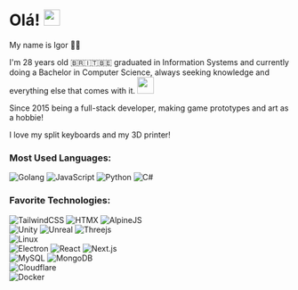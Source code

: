 # Olá! <img src="https://github.com/TheDudeThatCode/TheDudeThatCode/blob/master/Assets/Hi.gif" width="29px">

<g-emoji class="g-emoji" alias="man_technologist" fallback-src="https://github.githubassets.com/images/icons/emoji/unicode/1f468-1f4bb.png">My name is Igor 👨‍💻</g-emoji>

I'm 28 years old 🇧🇷🇮🇹🇧🇪 graduated in Information Systems and currently doing a Bachelor in Computer Science, always seeking knowledge and everything else that comes with it. <img src="https://github.com/TheDudeThatCode/TheDudeThatCode/raw/master/Assets/gandalf_parrot.gif" width="30px">

Since 2015 being a full-stack developer, making game prototypes and art as a hobbie!

I love my split keyboards and my 3D printer!
<br>
### Most Used Languages:
![Golang](https://img.shields.io/badge/-Go-000?&logo=Go)
![JavaScript](https://img.shields.io/badge/-JavaScript-000?&logo=JavaScript)
![Python](https://img.shields.io/badge/-Python-000?&logo=Python)
![C#](https://img.shields.io/badge/-C%23-000?&logo=Csharp)

### Favorite Technologies:
![TailwindCSS](https://img.shields.io/badge/-TailwindCSS-000?&logo=tailwindcss)
![HTMX](https://img.shields.io/badge/-HTMX-000?&logo=htmx)
![AlpineJS](https://img.shields.io/badge/-Alpine.js-000?&logo=alpinedotjs)
<br>
![Unity](https://img.shields.io/badge/-Unity-000?&logo=unity)
![Unreal](https://img.shields.io/badge/-Unreal%20Engine-000?&logo=UnrealEngine)
![Threejs](https://img.shields.io/badge/-Three.js-000?&logo=threedotjs)
<br>
![Linux](https://img.shields.io/badge/-Linux-000?&logo=Linux)
<br>
![Electron](https://img.shields.io/badge/-Electron-000?&logo=Electron)
![React](https://img.shields.io/badge/-React-000?&logo=React)
![Next.js](https://img.shields.io/badge/-Next.js-000?&logo=nextdotjs)
<br>
![MySQL](https://img.shields.io/badge/-MySQL-000?&logo=MySQL)
![MongoDB](https://img.shields.io/badge/-MongoDB-000?&logo=MongoDB)
<br>
![Cloudflare](https://img.shields.io/badge/-Cloudflare-000?&logo=cloudflare)
<br>
![Docker](https://img.shields.io/badge/-Docker-000?&logo=docker)
<br>
